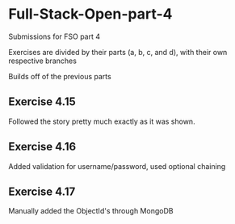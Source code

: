 # Full-Stack-Open-part-4
Submissions for FSO part 4

Exercises are divided by their parts (a, b, c, and d), with their own respective branches

Builds off of the previous parts

## Exercise 4.15
Followed the story pretty much exactly as it was shown.

## Exercise 4.16
Added validation for username/password, used optional chaining

## Exercise 4.17
Manually added the ObjectId's through MongoDB  
